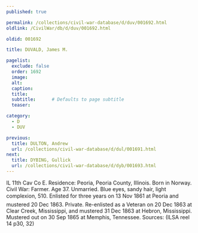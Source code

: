 ```yaml
---
published: true

permalink: /collections/civil-war-database/d/duv/001692.html
oldlink: /CivilWar/db/d/duv/001692.html

oldid: 001692

title: DUVALD, James M.

pagelist:
  exclude: false
  order: 1692
  image: 
  alt:
  caption:
  title:
  subtitle:      # Defaults to page subtitle
  teaser:

category: 
  - D 
  - DUV

previous:
  title: DULTON, Andrew
  url: /collections/civil-war-database/d/dul/001691.html  
next:
  title: DYBING, Gullick
  url: /collections/civil-war-database/d/dyb/001693.html   
---
```

IL 11th Cav Co E. Residence: Peoria, Peoria County, Illinois. Born in Norway. Civil War: Farmer. Age 37. Unmarried. Blue eyes, sandy hair, light complexion, 5&#146;10&#148;. Enlisted for three years on 13 Nov 1861 at Peoria and mustered 20 Dec 1863. Private. Re-enlisted as a Veteran on 20 Dec 1863 at Clear Creek, Mississippi, and mustered 31 Dec 1863 at Hebron, Mississippi. Mustered out on 30 Sep 1865 at Memphis, Tennessee. Sources: (ILSA reel 14 p30, 32)